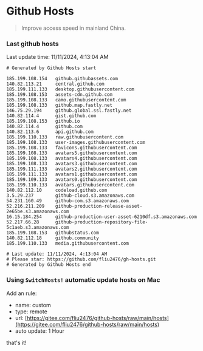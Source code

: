 # Github Hosts

> Improve access speed in mainland China.

### Last github hosts

Last update time: 11/11/2024, 4:13:04 AM

```base
# Generated by Github Hosts start 

185.199.108.154   github.githubassets.com
140.82.113.21     central.github.com
185.199.111.133   desktop.githubusercontent.com
185.199.108.153   assets-cdn.github.com
185.199.108.133   camo.githubusercontent.com
185.199.108.133   github.map.fastly.net
146.75.29.194     github.global.ssl.fastly.net
140.82.114.4      gist.github.com
185.199.108.153   github.io
140.82.114.4      github.com
140.82.113.6      api.github.com
185.199.110.133   raw.githubusercontent.com
185.199.108.133   user-images.githubusercontent.com
185.199.108.133   favicons.githubusercontent.com
185.199.108.133   avatars5.githubusercontent.com
185.199.108.133   avatars4.githubusercontent.com
185.199.108.133   avatars3.githubusercontent.com
185.199.111.133   avatars2.githubusercontent.com
185.199.111.133   avatars1.githubusercontent.com
185.199.109.133   avatars0.githubusercontent.com
185.199.110.133   avatars.githubusercontent.com
140.82.112.10     codeload.github.com
3.5.29.237        github-cloud.s3.amazonaws.com
54.231.160.49     github-com.s3.amazonaws.com
52.216.211.209    github-production-release-asset-2e65be.s3.amazonaws.com
16.15.184.254     github-production-user-asset-6210df.s3.amazonaws.com
52.217.66.28      github-production-repository-file-5c1aeb.s3.amazonaws.com
185.199.108.153   githubstatus.com
140.82.112.18     github.community
185.199.110.133   media.githubusercontent.com

# Last update: 11/11/2024, 4:13:04 AM
# Please star: https://github.com/fliu2476/gh-hosts.git
# Generated by Github Hosts end
```

### Using `SwitchHosts!` automatic update hosts on Mac
Add an rule:
- name: custom
- type: remote
- url: [https://gitee.com/fliu2476/github-hosts/raw/main/hosts](https://gitee.com/fliu2476/github-hosts/raw/main/hosts)
- auto update: 1 Hour

that's it!

